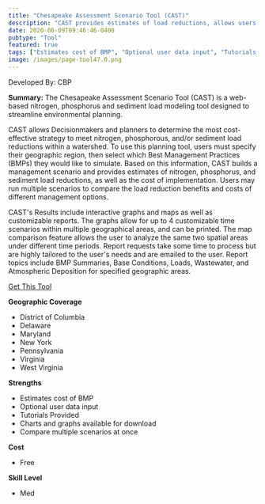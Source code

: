 ```yaml
---
title: "Chesapeake Assessment Scenario Tool (CAST)"
description: "CAST provides estimates of load reductions, allows users to understand which BMPs provide the greatest load reduction benefit, the extent to which these BMPs can be implemented, and the cost of these BMPs."
date: 2020-06-09T09:46:46-0400
pubtype: "Tool"
featured: true
tags: ["Estimates cost of BMP", "Optional user data input", "Tutorials Provided", "Charts and graphs available for download", "Compare multiple scenarios at once"]
image: /images/page-tool47.0.png
---
```

Developed By: CBP

**Summary:** The Chesapeake Assessment Scenario Tool (CAST) is a web-based nitrogen, phosphorus and sediment load modeling tool designed to streamline environmental planning. 

CAST allows Decisionmakers and planners to determine the most cost-effective strategy to meet nitrogen, phosphorous, and/or sediment load reductions within a watershed. To use this planning tool, users must specify their geographic region, then select which Best Management Practices (BMPs) they would like to simulate. Based on this information, CAST builds a management scenario and provides estimates of nitrogen, phosphorus, and sediment load reductions, as well as the cost of implementation. Users may run multiple scenarios to compare the load reduction benefits and costs of different management options. 

CAST's Results include interactive graphs and maps as well as customizable reports. The graphs allow for up to 4 customizable time scenarios within multiple geographical areas, and can be printed. The map comparison feature allows the user to analyze the same two spatial areas under different time periods. Report requests take some time to process but are highly tailored to the user's needs and are emailed to the user. Report topics include BMP Summaries, Base Conditions, Loads, Wastewater, and Atmospheric Deposition for specified geographic areas.


<a href="https://cast.chesapeakebay.net
" target="_blank">Get This Tool</a>

__**Geographic Coverage**__
-  District of Columbia
-  Delaware
-  Maryland
-  New York
-  Pennsylvania
-  Virginia
-  West Virginia

__**Strengths**__
-  Estimates cost of BMP
-   Optional user data input
-   Tutorials Provided
-   Charts and graphs available for download
-   Compare multiple scenarios at once

__**Cost**__
- Free

__**Skill Level**__
- Med
